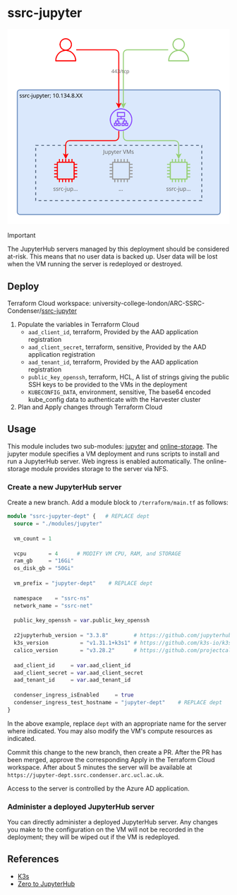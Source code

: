 # ssrc-jupyter

![SSRC-Jupyter diagram](/docs/ssrc-jupyter.drawio.svg)

> [!IMPORTANT]
> The JupyterHub servers managed by this deployment should be considered at-risk.
> This means that no user data is backed up. User data will be lost when the VM
> running the server is redeployed or destroyed.

## Deploy

Terraform Cloud workspace: university-college-london/ARC-SSRC-Condenser/[ssrc-jupyter](https://app.terraform.io/app/university-college-london/workspaces/ssrc-jupyter)

1. Populate the variables in Terraform Cloud
    - `aad_client_id`, terraform, Provided by the AAD application registration
    - `aad_client_secret`, terraform, sensitive, Provided by the AAD application
    registration
    - `aad_tenant_id`, terraform, Provided by the AAD application registration
    - `public_key_openssh`, terraform, HCL, A list of strings giving the public
    SSH keys to be provided to the VMs in the deployment
    - `KUBECONFIG_DATA`, environment, sensitive, The base64 encoded kube_config
    data to authenticate with the Harvester cluster
2. Plan and Apply changes through Terraform Cloud

## Usage

This module includes two sub-modules: [jupyter](/terraform/modules/jupyter/) and
[online-storage](/terraform/modules/online-storage/). The jupyter module specifies
a VM deployment and runs scripts to install and run a JupyterHub server. Web ingress
is enabled automatically. The online-storage module provides storage to the server
via NFS.

### Create a new JupyterHub server

Create a new branch. Add a module block to `/terraform/main.tf` as follows:

``` terraform
module "ssrc-jupyter-dept" {   # REPLACE dept
  source = "./modules/jupyter"

  vm_count = 1

  vcpu       = 4      # MODIFY VM CPU, RAM, and STORAGE
  ram_gb     = "16Gi"
  os_disk_gb = "50Gi"

  vm_prefix = "jupyter-dept"    # REPLACE dept

  namespace    = "ssrc-ns"
  network_name = "ssrc-net"

  public_key_openssh = var.public_key_openssh

  z2jupyterhub_version = "3.3.8"        # https://github.com/jupyterhub/zero-to-jupyterhub-k8s/tags
  k3s_version          = "v1.31.1+k3s1" # https://github.com/k3s-io/k3s/releases/
  calico_version       = "v3.28.2"      # https://github.com/projectcalico/calico/releases

  aad_client_id     = var.aad_client_id
  aad_client_secret = var.aad_client_secret
  aad_tenant_id     = var.aad_tenant_id

  condenser_ingress_isEnabled     = true
  condenser_ingress_test_hostname = "jupyter-dept"    # REPLACE dept
}
```

In the above example, replace `dept` with an appropriate name for the server where
indicated. You may also modify the VM's compute resources as indicated.

Commit this change to the new branch, then create a PR. After the PR has been merged,
approve the corresponding Apply in the Terraform Cloud workspace. After about 5
minutes the server will be available at `https://jupyter-dept.ssrc.condenser.arc.ucl.ac.uk`.

Access to the server is controlled by the Azure AD application.

### Administer a deployed JupyterHub server

You can directly administer a deployed JupyterHub server. Any changes you make to the configuration on the VM will not be recorded in the deployment; they will be wiped out if the VM is redeployed.

## References

- [K3s](https://docs.k3s.io/installation)
- [Zero to JupyterHub](https://z2jh.jupyter.org/en/stable/)
